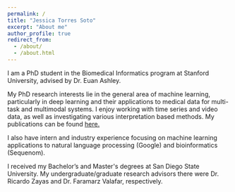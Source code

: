 ```yaml
---
permalink: /
title: "Jessica Torres Soto"
excerpt: "About me"
author_profile: true
redirect_from: 
  - /about/
  - /about.html
---
```


I am a PhD student in the Biomedical Informatics program at Stanford University, advised by Dr. Euan Ashley. 
 
My PhD research interests lie in the general area of machine learning, particularly in deep learning and their applications to medical data for multi-task and multimodal systems. I enjoy working with time series and video data, as well as investigating various interpretation based methods. My publications can be found [here.](https://scholar.google.com/citations?user=dxf5O-8AAAAJ&hl=en)
 
I also have intern and industry experience focusing on machine learning applications to natural language processing (Google) and bioinformatics (Sequenom).
 
I received my Bachelor’s and Master's degrees at San Diego State University. My undergraduate/graduate research advisors there were Dr. Ricardo Zayas and Dr. Faramarz Valafar, respectively.




